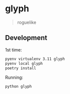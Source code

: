 # glyph

> roguelike

## Development

1st time:

```bash
pyenv virtualenv 3.11 glyph
pyenv local glyph
poetry install
```

Running:

```bash
python glyph
```
